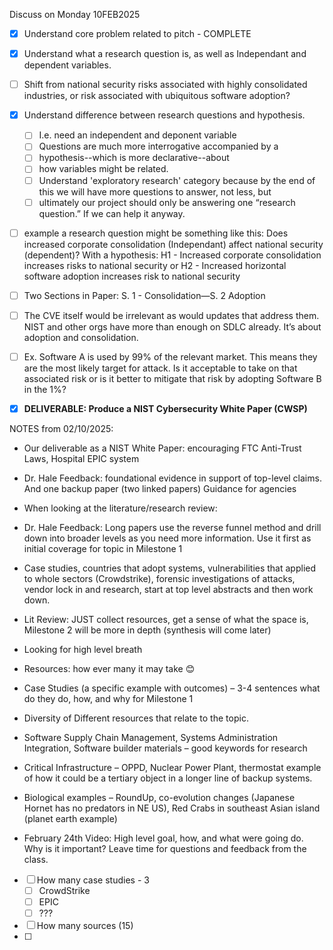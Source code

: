 Discuss on Monday 10FEB2025

- [x]  Understand core problem related to pitch - COMPLETE
- [x]  Understand what a research question is, as well as Independant and dependent variables.
- [ ]  Shift from national security risks associated with highly consolidated industries, or risk associated with ubiquitous software adoption?
- [x]  Understand difference between research questions and hypothesis.
    - [ ]  I.e. need an independent and deponent variable
    - [ ]  Questions are much more interrogative accompanied by a
    - [ ]  hypothesis--which is more declarative--about
    - [ ]  how variables might be related.
    - [ ]  Understand 'exploratory research' category because by the end of this we will have more questions to answer, not less, but
    - [ ]  ultimately our project should only be answering one “research question.” If we can help it anyway.
- [ ]  example a research question might be something like this: Does increased corporate consolidation (Independant) affect national security (dependent)?
With a hypothesis: H1 - Increased corporate consolidation increases risks to national security or H2 - Increased horizontal software adoption increases risk to national security
- [ ]  Two Sections in Paper: S. 1 - Consolidation—S. 2 Adoption
- [ ]  The CVE itself would be irrelevant as would updates that address them. NIST and other orgs have more than enough on SDLC already. It’s about adoption and consolidation.
- [ ]  Ex. Software A is used by 99% of the relevant market. This means they are the most likely target for attack. Is it acceptable to take on that associated risk or is it better to mitigate that risk by adopting Software B in the 1%?
- [x]  **DELIVERABLE: Produce a NIST Cybersecurity White Paper (CWSP)**


NOTES from 02/10/2025: 
- Our deliverable as a NIST White Paper: encouraging FTC Anti-Trust Laws, Hospital EPIC system
- Dr. Hale Feedback: foundational evidence in support of top-level claims. And one backup paper (two linked papers) Guidance for agencies

- When looking at the literature/research review: 
- Dr. Hale Feedback: Long papers use the reverse funnel method and drill down into broader levels as you need more information. Use it first as initial coverage for topic in Milestone 1
- Case studies, countries that adopt systems, vulnerabilities that applied to whole sectors (Crowdstrike), forensic investigations of attacks, vendor lock in and research, start at top level abstracts and then work down. 

- Lit Review: JUST collect resources, get a sense of what the space is, Milestone 2 will be more in depth (synthesis will come later) 
- Looking for high level breath
- Resources: how ever many it may take 😊  
- Case Studies (a specific example with outcomes) – 3-4 sentences what do they do, how, and why for Milestone 1
- Diversity of Different resources that relate to the topic. 
- Software Supply Chain Management, Systems Administration Integration, Software builder materials  – good keywords for research
- Critical Infrastructure – OPPD, Nuclear Power Plant, thermostat example of how it could be a tertiary object in a longer line of backup systems.
- Biological examples – RoundUp, co-evolution changes (Japanese Hornet has no predators in NE US), Red Crabs in southeast Asian island (planet earth example) 
- February 24th Video: High level goal, how, and what were going do. Why is it important? Leave time for questions and feedback from the class. 



- [ ] How many case studies - 3
    - [ ]  CrowdStrike
    - [ ]  EPIC
    - [ ]  ???
- [ ] How many sources (15)
- [ ] 
